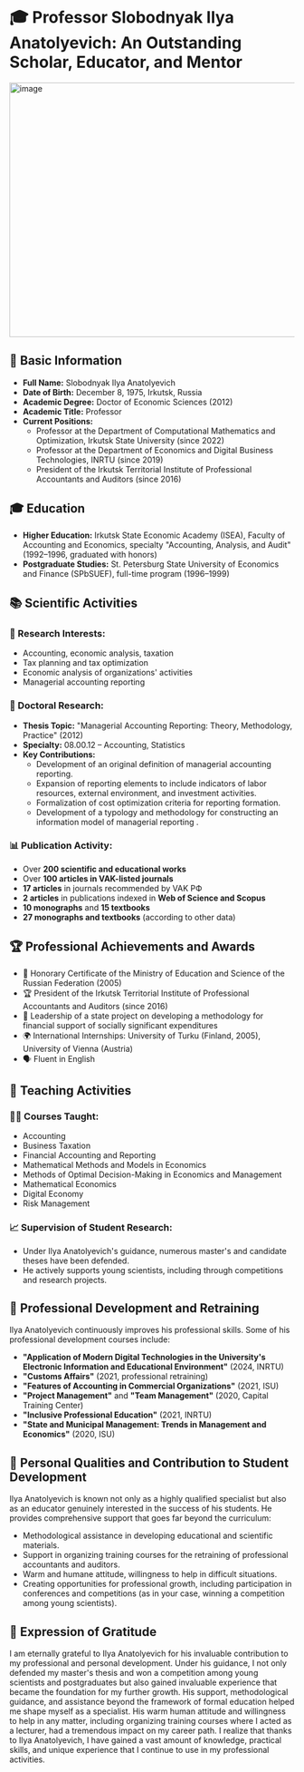 
# 🎓 Professor Slobodnyak Ilya Anatolyevich: An Outstanding Scholar, Educator, and Mentor

<img width="599" height="449" alt="image" src="https://github.com/user-attachments/assets/6ba29a6b-91e3-4fdf-aeb1-a05ba3b32934" />

## 📌 Basic Information
- **Full Name:** Slobodnyak Ilya Anatolyevich
- **Date of Birth:** December 8, 1975, Irkutsk, Russia 
- **Academic Degree:** Doctor of Economic Sciences (2012) 
- **Academic Title:** Professor 
- **Current Positions:**
  - Professor at the Department of Computational Mathematics and Optimization, Irkutsk State University (since 2022) 
  - Professor at the Department of Economics and Digital Business Technologies, INRTU (since 2019) 
  - President of the Irkutsk Territorial Institute of Professional Accountants and Auditors (since 2016) 

## 🎓 Education
- **Higher Education:** Irkutsk State Economic Academy (ISEA), Faculty of Accounting and Economics, specialty "Accounting, Analysis, and Audit" (1992–1996, graduated with honors) 
- **Postgraduate Studies:** St. Petersburg State University of Economics and Finance (SPbSUEF), full-time program (1996–1999) 

## 📚 Scientific Activities
### 🔬 Research Interests:
- Accounting, economic analysis, taxation 
- Tax planning and tax optimization 
- Economic analysis of organizations' activities 
- Managerial accounting reporting 

### 🧠 Doctoral Research:
- **Thesis Topic:** "Managerial Accounting Reporting: Theory, Methodology, Practice" (2012) 
- **Specialty:** 08.00.12 – Accounting, Statistics 
- **Key Contributions:**
  - Development of an original definition of managerial accounting reporting.
  - Expansion of reporting elements to include indicators of labor resources, external environment, and investment activities.
  - Formalization of cost optimization criteria for reporting formation.
  - Development of a typology and methodology for constructing an information model of managerial reporting .

### 📊 Publication Activity:
- Over **200 scientific and educational works** 
- Over **100 articles in VAK-listed journals** 
- **17 articles** in journals recommended by VAK РФ 
- **2 articles** in publications indexed in **Web of Science and Scopus** 
- **10 monographs** and **15 textbooks** 
- **27 monographs and textbooks** (according to other data) 

## 🏆 Professional Achievements and Awards
- 🏅 Honorary Certificate of the Ministry of Education and Science of the Russian Federation (2005) 
- 🏆 President of the Irkutsk Territorial Institute of Professional Accountants and Auditors (since 2016) 
- 💼 Leadership of a state project on developing a methodology for financial support of socially significant expenditures 
- 🌍 International Internships: University of Turku (Finland, 2005), University of Vienna (Austria) 
- 🗣️ Fluent in English 

## 📖 Teaching Activities
### 👨‍🏫 Courses Taught:
- Accounting
- Business Taxation
- Financial Accounting and Reporting
- Mathematical Methods and Models in Economics
- Methods of Optimal Decision-Making in Economics and Management
- Mathematical Economics
- Digital Economy
- Risk Management 

### 📈 Supervision of Student Research:
- Under Ilya Anatolyevich's guidance, numerous master's and candidate theses have been defended.
- He actively supports young scientists, including through competitions and research projects.

## 📜 Professional Development and Retraining
Ilya Anatolyevich continuously improves his professional skills. Some of his professional development courses include:
- **"Application of Modern Digital Technologies in the University's Electronic Information and Educational Environment"** (2024, INRTU) 
- **"Customs Affairs"** (2021, professional retraining) 
- **"Features of Accounting in Commercial Organizations"** (2021, ISU) 
- **"Project Management"** and **"Team Management"** (2020, Capital Training Center) 
- **"Inclusive Professional Education"** (2021, INRTU) 
- **"State and Municipal Management: Trends in Management and Economics"** (2020, ISU) 

## 💬 Personal Qualities and Contribution to Student Development
Ilya Anatolyevich is known not only as a highly qualified specialist but also as an educator genuinely interested in the success of his students. He provides comprehensive support that goes far beyond the curriculum:
- Methodological assistance in developing educational and scientific materials.
- Support in organizing training courses for the retraining of professional accountants and auditors.
- Warm and humane attitude, willingness to help in difficult situations.
- Creating opportunities for professional growth, including participation in conferences and competitions (as in your case, winning a competition among young scientists).

## 🙏 Expression of Gratitude

I am eternally grateful to Ilya Anatolyevich for his invaluable contribution to my professional and personal development. Under his guidance, I not only defended my master's thesis and won a competition among young scientists and postgraduates but also gained invaluable experience that became the foundation for my further growth. His support, methodological guidance, and assistance beyond the framework of formal education helped me shape myself as a specialist. His warm human attitude and willingness to help in any matter, including organizing training courses where I acted as a lecturer, had a tremendous impact on my career path. I realize that thanks to Ilya Anatolyevich, I have gained a vast amount of knowledge, practical skills, and unique experience that I continue to use in my professional activities.
